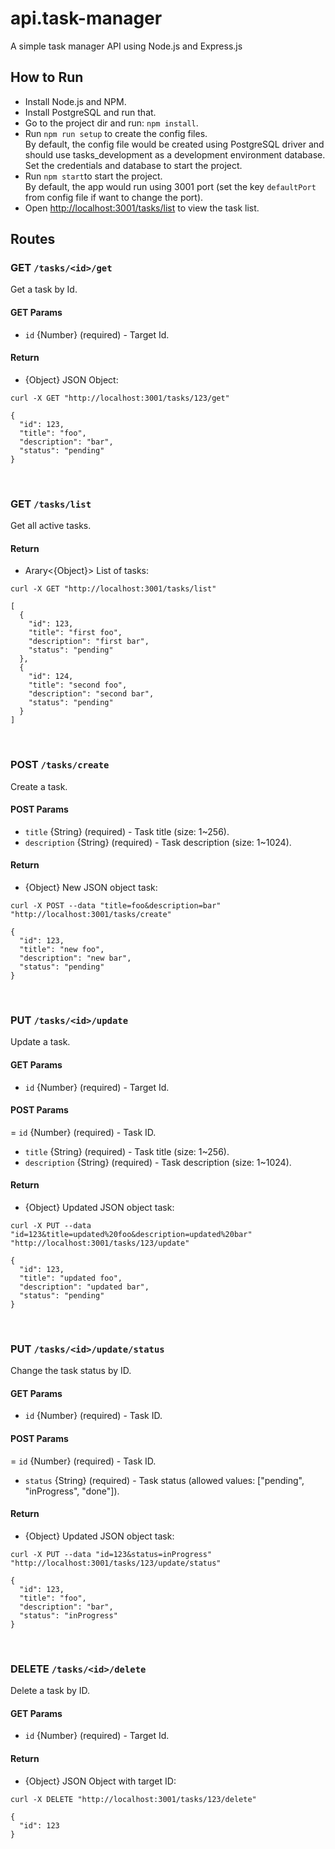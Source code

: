 # api.task-manager
A simple task manager API using Node.js and Express.js

## How to Run

- Install Node.js and NPM.
- Install PostgreSQL and run that.
- Go to the project dir and run: `npm install`.
- Run `npm run setup` to create the config files.<br />
By default, the config file would be created using PostgreSQL driver and should use tasks_development as a development environment database. Set the credentials and database to start the project.
- Run `npm start`to start the project.<br />
By default, the app would run using 3001 port (set the key `defaultPort` from config file if want to change the port).
- Open [http://localhost:3001/tasks/list](http://localhost:3001/tasks/list) to view the task list.

## Routes

### GET `/tasks/<id>/get`<br />
Get a task by Id.
#### GET Params
- `id` {Number} (required) - Target Id.
#### Return
- {Object} JSON Object:

`curl -X GET "http://localhost:3001/tasks/123/get"`
```
{
  "id": 123,
  "title": "foo",
  "description": "bar",
  "status": "pending"
}
```
<br />

### GET `/tasks/list`<br />
Get all active tasks.
#### Return
- Arary<{Object}> List of tasks:

`curl -X GET "http://localhost:3001/tasks/list"`
```
[
  {
    "id": 123,
    "title": "first foo",
    "description": "first bar",
    "status": "pending"
  },
  {
    "id": 124,
    "title": "second foo",
    "description": "second bar",
    "status": "pending"
  }
]
```
<br />

### POST `/tasks/create`<br />
Create a task.
#### POST Params
- `title` {String} (required) - Task title (size: 1~256).
- `description` {String} (required) - Task description (size: 1~1024).
#### Return
- {Object} New JSON object task:

`curl -X POST --data "title=foo&description=bar" "http://localhost:3001/tasks/create"`
```
{
  "id": 123,
  "title": "new foo",
  "description": "new bar",
  "status": "pending"
}
```
<br />

### PUT `/tasks/<id>/update`<br />
Update a task.
#### GET Params
- `id` {Number} (required) - Target Id.
#### POST Params
= `id` {Number} (required) - Task ID.
- `title` {String} (required) - Task title (size: 1~256).
- `description` {String} (required) - Task description (size: 1~1024).
#### Return
- {Object} Updated JSON object task:

`curl -X PUT --data "id=123&title=updated%20foo&description=updated%20bar" "http://localhost:3001/tasks/123/update"`
```
{
  "id": 123,
  "title": "updated foo",
  "description": "updated bar",
  "status": "pending"
}
```
<br />

### PUT `/tasks/<id>/update/status`<br />
Change the task status by ID.
#### GET Params
- `id` {Number} (required) - Task ID.
#### POST Params
= `id` {Number} (required) - Task ID.
- `status` {String} (required) - Task status (allowed values: ["pending", "inProgress", "done"]).
#### Return
- {Object} Updated JSON object task:

`curl -X PUT --data "id=123&status=inProgress" "http://localhost:3001/tasks/123/update/status"`
```
{
  "id": 123,
  "title": "foo",
  "description": "bar",
  "status": "inProgress"
}
```
<br />

### DELETE `/tasks/<id>/delete`<br />
Delete a task by ID.
#### GET Params
- `id` {Number} (required) - Target Id.
#### Return
- {Object} JSON Object with target ID:

`curl -X DELETE "http://localhost:3001/tasks/123/delete"`
```
{
  "id": 123
}
```
<br />
